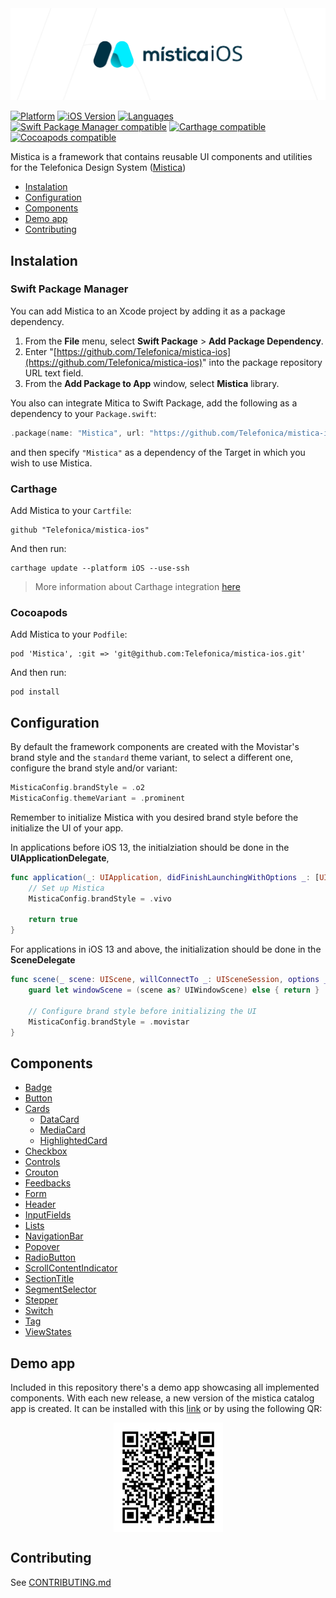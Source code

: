 <img alt="Mística for iOS" src="./mistica-ios.svg">
<br>

[![Platform](https://img.shields.io/badge/platform-iOS-%23989898.svg)](https://github.com/Telefonica/mistica-ios)
[![iOS Version](https://img.shields.io/badge/Support-%3E%3D%20iOS%2012.0-brightgreen.svg)](https://github.com/Telefonica/mistica-ios)
[![Languages](https://img.shields.io/badge/languages-Swift-orange.svg)](https://github.com/Telefonica/mistica-ios)
[![Swift Package Manager compatible](https://img.shields.io/badge/Swift%20Package%20Manager-compatible-brightgreen.svg)](https://github.com/apple/swift-package-manager)
[![Carthage compatible](https://img.shields.io/badge/Carthage-compatible-59C939.svg?style=flat)](https://github.com/Carthage/Carthage)
[![Cocoapods compatible](https://img.shields.io/badge/CocoaPods-compatible-59C939.svg?style=flat)](https://cocoapods.org/)

Mistica is a framework that contains reusable UI components and utilities for the Telefonica Design System ([Mistica](https://github.com/Telefonica/mistica))

* [Instalation](#instalation)
* [Configuration](#configuration)
* [Components](#components)
* [Demo app](#demo-app)
* [Contributing](#contributing)

## Instalation

### Swift Package Manager

You can add Mistica to an Xcode project by adding it as a package dependency.

1. From the **File** menu, select **Swift Package** > **Add Package Dependency**.
2. Enter "[https://github.com/Telefonica/mistica-ios](https://github.com/Telefonica/mistica-ios)" into the package repository URL text field.
3. From the **Add Package to App** window, select **Mistica** library.

You also can integrate Mitica to Swift Package, add the following as a dependency to your `Package.swift`:

```swift
.package(name: "Mistica", url: "https://github.com/Telefonica/mistica-ios.git", .from("2.0.0"))
```

and then specify `"Mistica"` as a dependency of the Target in which you wish to use Mistica.

### Carthage

Add Mistica to your `Cartfile`:

```
github "Telefonica/mistica-ios"
```

And then run:

```
carthage update --platform iOS --use-ssh
```

> More information about Carthage integration [here](https://github.com/Carthage/Carthage#if-youre-building-for-ios-tvos-or-watchos)

### Cocoapods

Add Mistica to your `Podfile`:

```
pod 'Mistica', :git => 'git@github.com:Telefonica/mistica-ios.git'
```

And then run:

```
pod install
```

## Configuration

By default the framework components are created with the Movistar's brand style and the `standard` theme variant, to select a different one, configure the brand style and/or variant:

```swift
MisticaConfig.brandStyle = .o2
MisticaConfig.themeVariant = .prominent
```

Remember to initialize Mistica with you desired brand style before the initialize the UI of your app.

In applications before iOS 13, the initialziation should be done in the **UIApplicationDelegate**,

```swift
func application(_: UIApplication, didFinishLaunchingWithOptions _: [UIApplication.LaunchOptionsKey: Any]?) -> Bool {
    // Set up Mistica
    MisticaConfig.brandStyle = .vivo
    
    return true
}
```

For applications in iOS 13 and above, the initialization should be done in the **SceneDelegate**

```swift
func scene(_ scene: UIScene, willConnectTo _: UISceneSession, options _: UIScene.ConnectionOptions) {
    guard let windowScene = (scene as? UIWindowScene) else { return }

    // Configure brand style before initializing the UI
    MisticaConfig.brandStyle = .movistar
}
```

## Components

* [Badge](./Mistica/Source/Components/Badge/)
* [Button](./Mistica/Source/Components/Button/)
* [Cards](./Mistica/Source/Components/Cards/)
	* [DataCard](./Mistica/Source/Components/Cards/#datacard)
	* [MediaCard](./Mistica/Source/Components/Cards/#mediacard)
	* [HighlightedCard](./Mistica/Source/Components/Cards/#highlightedcard)
* [Checkbox](./Mistica/Source/Components/Checkbox/)
* [Controls](./Mistica/Source/Components/Controls/)
* [Crouton](./Mistica/Source/Components/Crouton/)
* [Feedbacks](./Mistica/Source/Components/Feedback/)
* [Form](./Mistica/Source/Components/Form/)
* [Header](./Mistica/Source/Components/Header/)
* [InputFields](./Mistica/Source/Components/InputField/)
* [Lists](./Mistica/Source/Components/Lists/)
* [NavigationBar](./Mistica/Source/Components/NavigationBar/)
* [Popover](./Mistica/Source/Components/Popover/)
* [RadioButton](./Mistica/Source/Components/RadioButton/)
* [ScrollContentIndicator](./Mistica/Source/Components/ScrollContentIndicator/)
* [SectionTitle](./Mistica/Source/Components/SectionTitle/)
* [SegmentSelector](./Mistica/Source/Components/SegmentSelector/)
* [Stepper](./Mistica/Source/Components/Stepper/)
* [Switch](./Mistica/Source/Components/Switch/)
* [Tag](./Mistica/Source/Components/Tag/)
* [ViewStates](./Mistica/Source/Components/ViewStates/)

## Demo app
Included in this repository there's a demo app showcasing all implemented components. With each new release, a new version of the mistica catalog app is created. It can be installed with this [link](https://install.appcenter.ms/orgs/tuenti-organization/apps/mistica-ios/distribution_groups/public) or by using the following QR:

<p align="center">
<img height="175" align="center" alt="Mística Catalog for iOS" src="./doc/images/mistica-catalog-download-qr.png">
</p>

## Contributing

See [CONTRIBUTING.md](./CONTRIBUTING.md)
